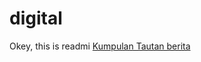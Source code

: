 # digital
Okey, this is readmi
<a href="https://blogs.itb.ac.id/feeds/" title="kumpulan tautan berita">Kumpulan Tautan berita</a>
